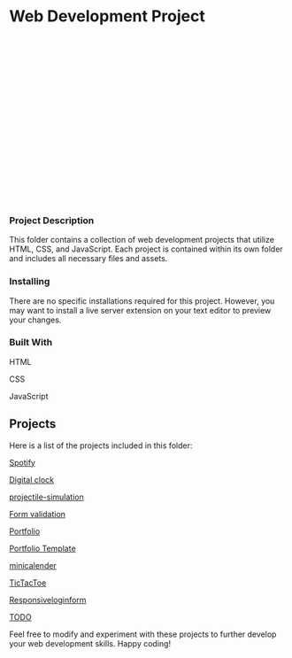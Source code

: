 <h1>Web Development Project</h1>

<div style="background-image: url('https://www.codingnepalweb.com/wp-content/uploads/2022/09/10-best-beginner-to-intermediate-js-projec-fix.jpg'); background-size: cover; background-position: center; height: 300px;"></div>

<h3>Project Description</h3>
This folder contains a collection of web development projects that utilize HTML, CSS, and JavaScript. Each project is contained within its own folder and includes all necessary files and assets.

<h3>Installing</h3>
There are no specific installations required for this project. However, you may want to install a live server extension on your text editor to preview your changes.

<h3>Built With</h3>

HTML

CSS

JavaScript

<h2>Projects</h2>

Here is a list of the projects included in this folder:

[Spotify](https://apsarabiswokarma.github.io/webDev-projects/spotify)

[Digital clock](https://apsarabiswokarma.github.io/webDev-projects/clock)

[projectile-simulation](https://apsarabiswokarma.github.io/webDev-projects/Projectile-simulation)

[Form validation](https://apsarabiswokarma.github.io/webDev-projects/formValidation)

[Portfolio](https://apsarabiswokarma.github.io/webDev-projects/portfolio)

[Portfolio Template](https://apsarabiswokarma.github.io/webDev-projects/portfolioTemplate)

[minicalender](https://apsarabiswokarma.github.io/webDev-projects/miniCalender)

[TicTacToe](https://apsarabiswokarma.github.io/webDev-projects/tictactoe)

[Responsiveloginform](https://apsarabiswokarma.github.io/webDev-projects/basic%20of%20form)

[TODO](https://apsarabiswokarma.github.io/webDev-projects/TodoList)



Feel free to modify and experiment with these projects to further develop your web development skills. Happy coding!







